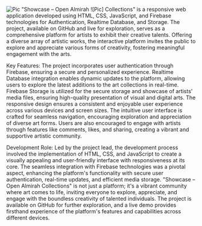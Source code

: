 ![Pic](https://github.com/jmlakshmisagar/ShowCase/assets/152427404/8e1735a3-a4d7-4de2-abfb-3706d832fd48)
"Showcase – Open Almirah ![Pic]
Collections" 
is a responsive web application developed using HTML, CSS, JavaScript, and Firebase technologies for Authentication, Realtime Database, and Storage. The project, available on GitHub and live for exploration, serves as a comprehensive platform for artists to exhibit their creative talents. Offering a diverse array of artistic works, the interactive platform invites the public to explore and appreciate various forms of creativity, fostering meaningful engagement with the arts.

Key Features:
The project incorporates user authentication through Firebase, ensuring a secure and personalized experience. Realtime Database integration enables dynamic updates to the platform, allowing users to explore the latest additions to the art collections in real-time. Firebase Storage is utilized for the secure storage and showcase of artists' media files, ensuring high-quality presentation of visual and digital arts. The responsive design ensures a consistent and enjoyable user experience across various devices and screen sizes. The intuitive user interface is crafted for seamless navigation, encouraging exploration and appreciation of diverse art forms. Users are also encouraged to engage with artists through features like comments, likes, and sharing, creating a vibrant and supportive artistic community.

Development Role:
Led by the project lead, the development process involved the implementation of HTML, CSS, and JavaScript to create a visually appealing and user-friendly interface with responsiveness at its core. The seamless integration with Firebase technologies was a pivotal aspect, enhancing the platform's functionality with secure user authentication, real-time updates, and efficient media storage. "Showcase – Open Almirah Collections" is not just a platform; it's a vibrant community where art comes to life, inviting everyone to explore, appreciate, and engage with the boundless creativity of talented individuals. The project is available on GitHub for further exploration, and a live demo provides firsthand experience of the platform's features and capabilities across different devices.






